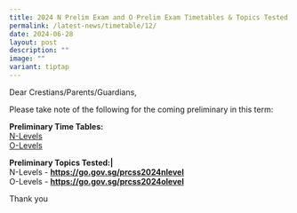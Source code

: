 ```yaml
---
title: 2024 N Prelim Exam and O Prelim Exam Timetables & Topics Tested
permalink: /latest-news/timetable/12/
date: 2024-06-28
layout: post
description: ""
image: ""
variant: tiptap
---
```

<p>Dear Crestians/Parents/Guardians,</p>
<p>Please take note of the following for the coming preliminary in this term:</p>
<p><strong>Preliminary Time Tables:</strong>
<br><a href="/files/Timetable_Announcement/2024/2024_N_Prelim_Timetable.pdf" rel="noopener noreferrer nofollow" target="_blank">N-Levels</a> 
<br><a href="/files/Timetable_Announcement/2024/2024_O_Prelim_Timetable.pdf" rel="noopener noreferrer nofollow" target="_blank">O-Levels</a>
</p>
<p><strong>Preliminary Topics Tested:|</strong>
<br>N-Levels - <strong><a href="https://go.gov.sg/prcss2024nlevel" rel="noopener noreferrer nofollow" target="_blank">https://go.gov.sg/prcss2024nlevel</a></strong>
<br>O-Levels - <strong><a href="https://go.gov.sg/prcss2024olevel" rel="noopener noreferrer nofollow" target="_blank">https://go.gov.sg/prcss2024olevel</a></strong>
</p>
<p></p>
<p>Thank you</p>
<p></p>
<p></p>